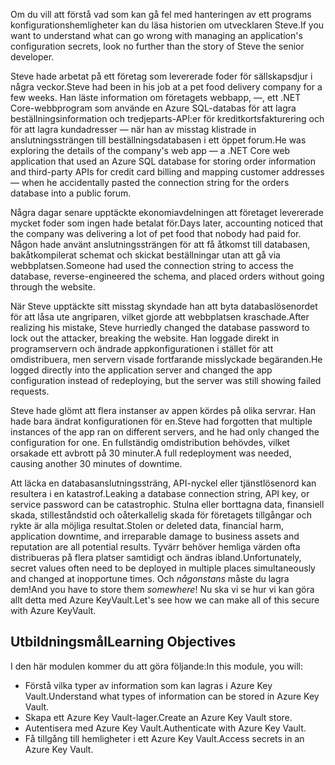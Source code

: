 <span data-ttu-id="d8951-101">Om du vill att förstå vad som kan gå fel med hanteringen av ett programs konfigurationshemligheter kan du läsa historien om utvecklaren Steve.</span><span class="sxs-lookup"><span data-stu-id="d8951-101">If you want to understand what can go wrong with managing an application's configuration secrets, look no further than the story of Steve the senior developer.</span></span>

<span data-ttu-id="d8951-102">Steve hade arbetat på ett företag som levererade foder för sällskapsdjur i några veckor.</span><span class="sxs-lookup"><span data-stu-id="d8951-102">Steve had been in his job at a pet food delivery company for a few weeks.</span></span> <span data-ttu-id="d8951-103">Han läste information om företagets webbapp, &mdash;, ett .NET Core-webbprogram som använde en Azure SQL-databas för att lagra beställningsinformation och tredjeparts-API:er för kreditkortsfakturering och för att lagra kundadresser &mdash; när han av misstag klistrade in anslutningssträngen till beställningsdatabasen i ett öppet forum.</span><span class="sxs-lookup"><span data-stu-id="d8951-103">He was exploring the details of the company's web app &mdash; a .NET Core web application that used an Azure SQL database for storing order information and third-party APIs for credit card billing and mapping customer addresses &mdash; when he accidentally pasted the connection string for the orders database into a public forum.</span></span>

<span data-ttu-id="d8951-104">Några dagar senare upptäckte ekonomiavdelningen att företaget levererade mycket foder som ingen hade betalat för.</span><span class="sxs-lookup"><span data-stu-id="d8951-104">Days later, accounting noticed that the company was delivering a lot of pet food that nobody had paid for.</span></span> <span data-ttu-id="d8951-105">Någon hade använt anslutningssträngen för att få åtkomst till databasen, bakåtkompilerat schemat och skickat beställningar utan att gå via webbplatsen.</span><span class="sxs-lookup"><span data-stu-id="d8951-105">Someone had used the connection string to access the database, reverse-engineered the schema, and placed orders without going through the website.</span></span>

<span data-ttu-id="d8951-106">När Steve upptäckte sitt misstag skyndade han att byta databaslösenordet för att låsa ute angriparen, vilket gjorde att webbplatsen kraschade.</span><span class="sxs-lookup"><span data-stu-id="d8951-106">After realizing his mistake, Steve hurriedly changed the database password to lock out the attacker, breaking the website.</span></span> <span data-ttu-id="d8951-107">Han loggade direkt in programservern och ändrade appkonfigurationen i stället för att omdistribuera, men servern visade fortfarande misslyckade begäranden.</span><span class="sxs-lookup"><span data-stu-id="d8951-107">He logged directly into the application server and changed the app configuration instead of redeploying, but the server was still showing failed requests.</span></span>

<span data-ttu-id="d8951-108">Steve hade glömt att flera instanser av appen kördes på olika servrar. Han hade bara ändrat konfigurationen för en.</span><span class="sxs-lookup"><span data-stu-id="d8951-108">Steve had forgotten that multiple instances of the app ran on different servers, and he had only changed the configuration for one.</span></span> <span data-ttu-id="d8951-109">En fullständig omdistribution behövdes, vilket orsakade ett avbrott på 30 minuter.</span><span class="sxs-lookup"><span data-stu-id="d8951-109">A full redeployment was needed, causing another 30 minutes of downtime.</span></span>

<span data-ttu-id="d8951-110">Att läcka en databasanslutningssträng, API-nyckel eller tjänstlösenord kan resultera i en katastrof.</span><span class="sxs-lookup"><span data-stu-id="d8951-110">Leaking a database connection string, API key, or service password can be catastrophic.</span></span> <span data-ttu-id="d8951-111">Stulna eller borttagna data, finansiell skada, stilleståndstid och oåterkallelig skada för företagets tillgångar och rykte är alla möjliga resultat.</span><span class="sxs-lookup"><span data-stu-id="d8951-111">Stolen or deleted data, financial harm, application downtime, and irreparable damage to business assets and reputation are all potential results.</span></span> <span data-ttu-id="d8951-112">Tyvärr behöver hemliga värden ofta distribueras på flera platser samtidigt och ändras ibland.</span><span class="sxs-lookup"><span data-stu-id="d8951-112">Unfortunately, secret values often need to be deployed in multiple places simultaneously and changed at inopportune times.</span></span> <span data-ttu-id="d8951-113">Och *någonstans* måste du lagra dem!</span><span class="sxs-lookup"><span data-stu-id="d8951-113">And you have to store them *somewhere*!</span></span> <span data-ttu-id="d8951-114">Nu ska vi se hur vi kan göra allt detta med Azure KeyVault.</span><span class="sxs-lookup"><span data-stu-id="d8951-114">Let's see how we can make all of this secure with Azure KeyVault.</span></span>

## <a name="learning-objectives"></a><span data-ttu-id="d8951-115">Utbildningsmål</span><span class="sxs-lookup"><span data-stu-id="d8951-115">Learning Objectives</span></span>

<span data-ttu-id="d8951-116">I den här modulen kommer du att göra följande:</span><span class="sxs-lookup"><span data-stu-id="d8951-116">In this module, you will:</span></span>

- <span data-ttu-id="d8951-117">Förstå vilka typer av information som kan lagras i Azure Key Vault.</span><span class="sxs-lookup"><span data-stu-id="d8951-117">Understand what types of information can be stored in Azure Key Vault.</span></span>
- <span data-ttu-id="d8951-118">Skapa ett Azure Key Vault-lager.</span><span class="sxs-lookup"><span data-stu-id="d8951-118">Create an Azure Key Vault store.</span></span>
- <span data-ttu-id="d8951-119">Autentisera med Azure Key Vault.</span><span class="sxs-lookup"><span data-stu-id="d8951-119">Authenticate with Azure Key Vault.</span></span>
- <span data-ttu-id="d8951-120">Få tillgång till hemligheter i ett Azure Key Vault.</span><span class="sxs-lookup"><span data-stu-id="d8951-120">Access secrets in an Azure Key Vault.</span></span>